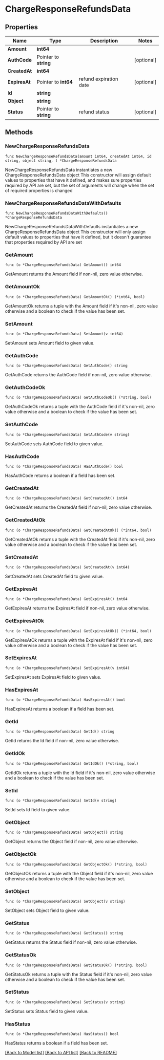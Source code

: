 # ChargeResponseRefundsData

## Properties

Name | Type | Description | Notes
------------ | ------------- | ------------- | -------------
**Amount** | **int64** |  | 
**AuthCode** | Pointer to **string** |  | [optional] 
**CreatedAt** | **int64** |  | 
**ExpiresAt** | Pointer to **int64** | refund expiration date | [optional] 
**Id** | **string** |  | 
**Object** | **string** |  | 
**Status** | Pointer to **string** | refund status | [optional] 

## Methods

### NewChargeResponseRefundsData

`func NewChargeResponseRefundsData(amount int64, createdAt int64, id string, object string, ) *ChargeResponseRefundsData`

NewChargeResponseRefundsData instantiates a new ChargeResponseRefundsData object
This constructor will assign default values to properties that have it defined,
and makes sure properties required by API are set, but the set of arguments
will change when the set of required properties is changed

### NewChargeResponseRefundsDataWithDefaults

`func NewChargeResponseRefundsDataWithDefaults() *ChargeResponseRefundsData`

NewChargeResponseRefundsDataWithDefaults instantiates a new ChargeResponseRefundsData object
This constructor will only assign default values to properties that have it defined,
but it doesn't guarantee that properties required by API are set

### GetAmount

`func (o *ChargeResponseRefundsData) GetAmount() int64`

GetAmount returns the Amount field if non-nil, zero value otherwise.

### GetAmountOk

`func (o *ChargeResponseRefundsData) GetAmountOk() (*int64, bool)`

GetAmountOk returns a tuple with the Amount field if it's non-nil, zero value otherwise
and a boolean to check if the value has been set.

### SetAmount

`func (o *ChargeResponseRefundsData) SetAmount(v int64)`

SetAmount sets Amount field to given value.


### GetAuthCode

`func (o *ChargeResponseRefundsData) GetAuthCode() string`

GetAuthCode returns the AuthCode field if non-nil, zero value otherwise.

### GetAuthCodeOk

`func (o *ChargeResponseRefundsData) GetAuthCodeOk() (*string, bool)`

GetAuthCodeOk returns a tuple with the AuthCode field if it's non-nil, zero value otherwise
and a boolean to check if the value has been set.

### SetAuthCode

`func (o *ChargeResponseRefundsData) SetAuthCode(v string)`

SetAuthCode sets AuthCode field to given value.

### HasAuthCode

`func (o *ChargeResponseRefundsData) HasAuthCode() bool`

HasAuthCode returns a boolean if a field has been set.

### GetCreatedAt

`func (o *ChargeResponseRefundsData) GetCreatedAt() int64`

GetCreatedAt returns the CreatedAt field if non-nil, zero value otherwise.

### GetCreatedAtOk

`func (o *ChargeResponseRefundsData) GetCreatedAtOk() (*int64, bool)`

GetCreatedAtOk returns a tuple with the CreatedAt field if it's non-nil, zero value otherwise
and a boolean to check if the value has been set.

### SetCreatedAt

`func (o *ChargeResponseRefundsData) SetCreatedAt(v int64)`

SetCreatedAt sets CreatedAt field to given value.


### GetExpiresAt

`func (o *ChargeResponseRefundsData) GetExpiresAt() int64`

GetExpiresAt returns the ExpiresAt field if non-nil, zero value otherwise.

### GetExpiresAtOk

`func (o *ChargeResponseRefundsData) GetExpiresAtOk() (*int64, bool)`

GetExpiresAtOk returns a tuple with the ExpiresAt field if it's non-nil, zero value otherwise
and a boolean to check if the value has been set.

### SetExpiresAt

`func (o *ChargeResponseRefundsData) SetExpiresAt(v int64)`

SetExpiresAt sets ExpiresAt field to given value.

### HasExpiresAt

`func (o *ChargeResponseRefundsData) HasExpiresAt() bool`

HasExpiresAt returns a boolean if a field has been set.

### GetId

`func (o *ChargeResponseRefundsData) GetId() string`

GetId returns the Id field if non-nil, zero value otherwise.

### GetIdOk

`func (o *ChargeResponseRefundsData) GetIdOk() (*string, bool)`

GetIdOk returns a tuple with the Id field if it's non-nil, zero value otherwise
and a boolean to check if the value has been set.

### SetId

`func (o *ChargeResponseRefundsData) SetId(v string)`

SetId sets Id field to given value.


### GetObject

`func (o *ChargeResponseRefundsData) GetObject() string`

GetObject returns the Object field if non-nil, zero value otherwise.

### GetObjectOk

`func (o *ChargeResponseRefundsData) GetObjectOk() (*string, bool)`

GetObjectOk returns a tuple with the Object field if it's non-nil, zero value otherwise
and a boolean to check if the value has been set.

### SetObject

`func (o *ChargeResponseRefundsData) SetObject(v string)`

SetObject sets Object field to given value.


### GetStatus

`func (o *ChargeResponseRefundsData) GetStatus() string`

GetStatus returns the Status field if non-nil, zero value otherwise.

### GetStatusOk

`func (o *ChargeResponseRefundsData) GetStatusOk() (*string, bool)`

GetStatusOk returns a tuple with the Status field if it's non-nil, zero value otherwise
and a boolean to check if the value has been set.

### SetStatus

`func (o *ChargeResponseRefundsData) SetStatus(v string)`

SetStatus sets Status field to given value.

### HasStatus

`func (o *ChargeResponseRefundsData) HasStatus() bool`

HasStatus returns a boolean if a field has been set.


[[Back to Model list]](../README.md#documentation-for-models) [[Back to API list]](../README.md#documentation-for-api-endpoints) [[Back to README]](../README.md)


